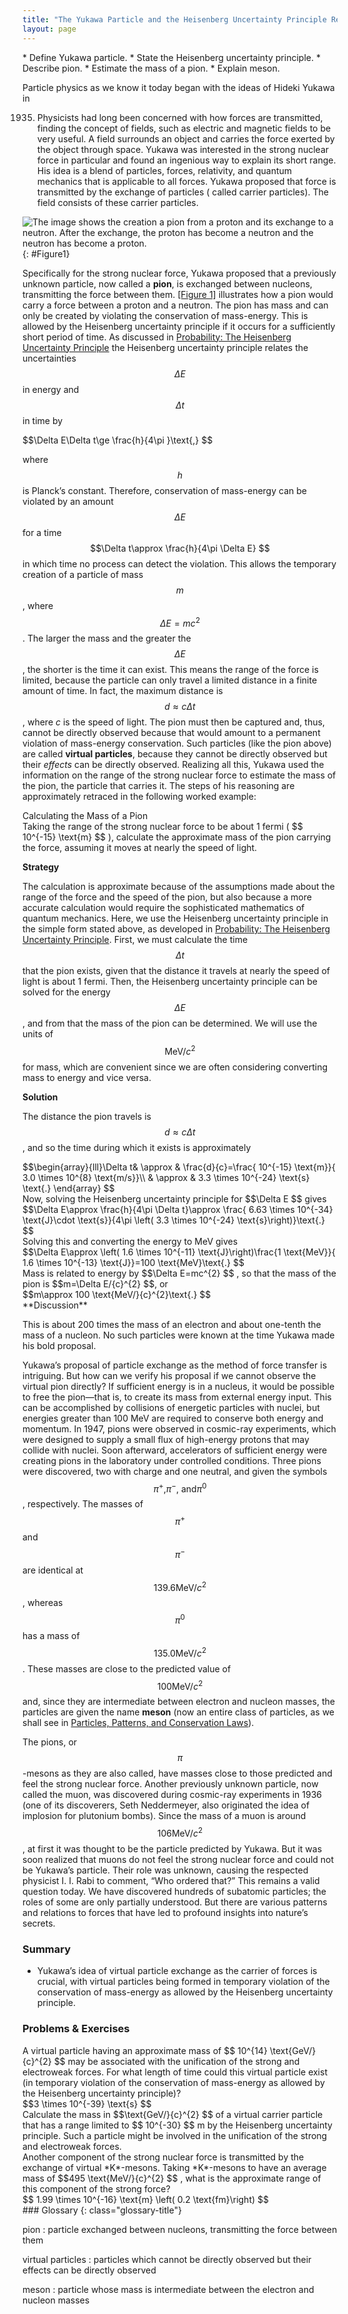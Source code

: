 ```yaml
---
title: "The Yukawa Particle and the Heisenberg Uncertainty Principle Revisited"
layout: page
---
```


<div class="abstract" markdown="1">
* Define Yukawa particle.
* State the Heisenberg uncertainty principle.
* Describe pion.
* Estimate the mass of a pion.
* Explain meson.
</div>

Particle physics as we know it today began with the ideas of Hideki Yukawa in

1935. Physicists had long been concerned with how forces are transmitted,
      finding the concept of fields, such as electric and magnetic fields to be
      very useful. A field surrounds an object and carries the force exerted by
      the object through space. Yukawa was interested in the strong nuclear
      force in particular and found an ingenious way to explain its short range.
      His idea is a blend of particles, forces, relativity, and quantum
      mechanics that is applicable to all forces. Yukawa proposed that force is
      transmitted by the exchange of particles (
      called carrier particles). The field consists of these carrier particles.

![The image shows the creation a pion from a proton and its exchange to a neutron. After the exchange, the proton has become a neutron and the neutron has become a proton.](../resources/Figure_34_01_01.jpg "The strong nuclear force is transmitted between a proton and neutron by the creation and exchange of a pion. The pion is created through a temporary violation of conservation of mass-energy and travels from the proton to the neutron and is recaptured. It is not directly observable and is called a virtual particle. Note that the proton and neutron change identity in the process. The range of the force is limited by the fact that the pion can only exist for the short time allowed by the Heisenberg uncertainty principle. Yukawa used the finite range of the strong nuclear force to estimate the mass of the pion; the shorter the range, the larger the mass of the carrier particle.")
{: #Figure1}

Specifically for the strong nuclear force, Yukawa proposed that a previously
unknown particle, now called a **pion**, is exchanged between nucleons,
transmitting the force between them. [[Figure 1]](#Figure1) illustrates how a
pion would carry a force between a proton and a neutron. The pion has mass and
can only be created by violating the conservation of mass-energy. This is
allowed by the Heisenberg uncertainty principle if it occurs for a sufficiently
short period of time. As discussed
in [Probability: The Heisenberg Uncertainty Principle](/m42579) the Heisenberg
uncertainty principle relates the uncertainties $$\Delta E $$ in energy and
$$\Delta t $$ in time by

<div class="equation" >
 $$\Delta E\Delta t\ge \frac{h}{4\pi }\text{,} $$
</div>

where $$h $$ is Planck’s constant. Therefore, conservation of mass-energy can be
violated by an amount $$\Delta E $$ for a time $$\Delta t\approx \frac{h}{4\pi
\Delta E} $$ in which time no process can detect the violation. This allows the
temporary creation of a particle of mass $$m $$ , where $$\Delta E=mc^{2} $$ .
The larger the mass and the greater the $$\Delta E $$ , the shorter is the time
it can exist. This means the range of the force is limited, because the particle
can only travel a limited distance in a finite amount of time. In fact, the
maximum distance is $$d\approx c\Delta t $$ , where *c* is the speed of light.
The pion must then be captured and, thus, cannot be directly observed because
that would amount to a permanent violation of mass-energy conservation. Such
particles (like the pion above) are called **virtual particles**, because they
cannot be directly observed but their *effects* can be directly observed.
Realizing all this, Yukawa used the information on the range of the strong
nuclear force to estimate the mass of the pion, the particle that carries it.
The steps of his reasoning are approximately retraced in the following worked
example:

<div class="example" markdown="1">
<div class="title">
Calculating the Mass of a Pion
</div>
Taking the range of the strong nuclear force to be about 1 fermi ( $$ 10^{-15} \text{m} $$ ), 
calculate the approximate mass of the pion carrying the force, assuming it moves at nearly the speed of light.

**Strategy**

The calculation is approximate because of the assumptions made about the range
of the force and the speed of the pion, but also because a more accurate
calculation would require the sophisticated mathematics of quantum mechanics.
Here, we use the Heisenberg uncertainty principle in the simple form stated
above, as developed
in [Probability: The Heisenberg Uncertainty Principle](/m42579). First, we must
calculate the time $$\Delta t $$ that the pion exists, given that the distance
it travels at nearly the speed of light is about 1 fermi. Then, the Heisenberg
uncertainty principle can be solved for the energy $$\Delta E $$ , and from that
the mass of the pion can be determined. We will use the units of
$$\text{MeV}/{c}^{2} $$ for mass, which are convenient since we are often
considering converting mass to energy and vice versa.

**Solution**

The distance the pion travels is $$d\approx c\Delta t $$ , and so the time
during which it exists is approximately

<div class="equation" >
 $$\begin{array}{lll}\Delta t& \approx & \frac{d}{c}=\frac{  10^{-15} \text{m}}{ 3.0 \times 10^{8}  \text{m/s}}\\ & \approx &  3.3 \times 10^{-24}  \text{s} \text{.} \end{array} $$
</div>
Now, solving the Heisenberg uncertainty principle for  $$\Delta E $$
 gives

<div class="equation" >
 $$\Delta E\approx \frac{h}{4\pi \Delta t}\approx \frac{ 6.63 \times 10^{-34}  \text{J}\cdot \text{s}}{4\pi \left( 3.3 \times 10^{-24}  \text{s}\right)}\text{.} $$
</div>
Solving this and converting the energy to MeV gives

<div class="equation" >
 $$\Delta E\approx \left( 1.6 \times 10^{-11}  \text{J}\right)\frac{1 \text{MeV}}{ 1.6 \times 10^{-13}  \text{J}}=100 \text{MeV}\text{.} $$
</div>
Mass is related to energy by  $$\Delta E=mc^{2} $$ ,
 so that the mass of the pion is  $$m=\Delta E/{c}^{2} $$, or 

<div class="equation" >
 $$m\approx 100 \text{MeV/}{c}^{2}\text{.} $$
</div>
**Discussion**

This is about 200 times the mass of an electron and about one-tenth the mass of
a nucleon. No such particles were known at the time Yukawa made his bold
proposal.

</div>

Yukawa’s proposal of particle exchange as the method of force transfer is
intriguing. But how can we verify his proposal if we cannot observe the virtual
pion directly? If sufficient energy is in a nucleus, it would be possible to
free the pion—that is, to create its mass from external energy input. This can
be accomplished by collisions of energetic particles with nuclei, but energies
greater than 100 MeV are required to conserve both energy and momentum. In 1947,
pions were observed in cosmic-ray experiments, which were designed to supply a
small flux of high-energy protons that may collide with nuclei. Soon afterward,
accelerators of sufficient energy were creating pions in the laboratory under
controlled conditions. Three pions were discovered, two with charge and one
neutral, and given the symbols $${\pi }^{+}\text{,} {\pi }^{-}\text{, and} {\pi
}^{0} $$ , respectively. The masses of $${\pi }^{+} $$ and $${\pi }^{-} $$ are
identical at $$ 139.6 \text{MeV/}{c}^{2} $$ , whereas $${\pi }^{0} $$ has a mass
of $$ 135.0 \text{MeV/}{c}^{2} $$ . These masses are close to the predicted
value of $$100 \text{MeV/}{c}^{2} $$ and, since they are intermediate between
electron and nucleon masses, the particles are given the name **meson** (now an
entire class of particles, as we shall see
in [Particles, Patterns, and Conservation Laws](/m42674)).

The pions, or $$\pi $$ -mesons as they are also called, have masses close to
those predicted and feel the strong nuclear force. Another previously unknown
particle, now called the muon, was discovered during cosmic-ray experiments in
1936 (one of its discoverers, Seth Neddermeyer, also originated the idea of
implosion for plutonium bombs). Since the mass of a muon is around $$106
\text{MeV/}{c}^{2} $$ , at first it was thought to be the particle predicted by
Yukawa. But it was soon realized that muons do not feel the strong nuclear force
and could not be Yukawa’s particle. Their role was unknown, causing the
respected physicist I. I. Rabi to comment, “Who ordered that?” This remains a
valid question today. We have discovered hundreds of subatomic particles; the
roles of some are only partially understood. But there are various patterns and
relations to forces that have led to profound insights into nature’s secrets.

### Summary

* Yukawa’s idea of virtual particle exchange as the carrier of forces is
  crucial, with virtual particles being formed in temporary violation of the
  conservation of mass-energy as allowed by the Heisenberg uncertainty
  principle.

### Problems &amp; Exercises

<div class="exercise" data-element-type="problems-exercises">
<div class="problem" markdown="1">
A virtual particle having an approximate mass of  $$ 10^{14} \text{GeV/}{c}^{2} $$
 may be associated with the unification of the strong and electroweak forces. For what length of time could this virtual particle exist (in temporary violation of the conservation of mass-energy as allowed by the Heisenberg uncertainty principle)?

</div>
<div class="solution" data-element-type="problems-exercises" markdown="1">
 $$3 \times 10^{-39} \text{s} $$
</div>
</div>

<div class="exercise" data-element-type="problems-exercises">
<div class="problem" markdown="1">
Calculate the mass in  $$\text{GeV/}{c}^{2} $$
 of a virtual carrier particle that has a range limited to  $$ 10^{-30} $$
 m by the Heisenberg uncertainty principle. Such a particle might be involved in the unification of the strong and electroweak forces.

</div>
</div>

<div class="exercise" data-element-type="problems-exercises">
<div class="problem" markdown="1">
Another component of the strong nuclear force is transmitted by the exchange of virtual *K*-mesons. Taking *K*-mesons to have an average mass of  $$495 \text{MeV/}{c}^{2} $$ ,
 what is the approximate range of this component of the strong force?

</div>
<div class="solution" data-element-type="problems-exercises" markdown="1">
 $$ 1.99 \times 10^{-16}  \text{m}  \left( 0.2 \text{fm}\right) $$
</div>
</div>

<div class="glossary" markdown="1">
### Glossary
{: class="glossary-title"}

pion
: particle exchanged between nucleons, transmitting the force between them

virtual particles
: particles which cannot be directly observed but their effects can be directly
observed

meson
: particle whose mass is intermediate between the electron and nucleon masses

</div>
